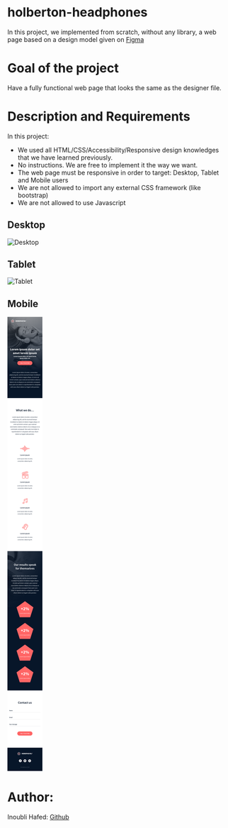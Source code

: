 # holberton-headphones
In this project, we implemented from scratch, without any library, a web page based on a design model given on [Figma](https://www.figma.com/file/gkWRcFqkwtruWZgSfnnHF0/Holberton-School---Headphone-company)

# Goal of the project

Have a fully functional web page that looks the same as the designer file.

# Description and Requirements
In this project:

 - We used all HTML/CSS/Accessibility/Responsive design knowledges that we have learned previously.
 - No instructions. We are free to implement it the way we want.
 - The web page must be responsive in order to target: Desktop, Tablet and Mobile users
 - We are not allowed to import any external CSS framework (like bootstrap)
 - We are not allowed to use Javascript

## Desktop 
![Desktop](https://github.com/Inoublii/holberton-headphones/blob/master/Final-screens/01_headphones_desktop%402x.png)  


## Tablet 
![Tablet](https://github.com/Inoublii/holberton-headphones/blob/master/Final-screens/01_headphones_tablet%402x.png)  


## Mobile 

![Mobile](https://github.com/Inoublii/holberton-headphones/blob/master/Final-screens/01_headphones_mobile%402x.png)  


# Author:

Inoubli Hafed: [Github](https://github.com/inoublii)
